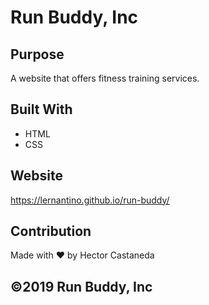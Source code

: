 # Run Buddy, Inc

## Purpose 
A website that offers fitness training services.

## Built With 
* HTML 
* CSS

## Website 
https://lernantino.github.io/run-buddy/

## Contribution
Made with ❤️ by Hector Castaneda

## ©️2019 Run Buddy, Inc
